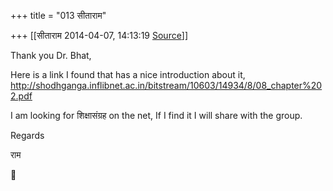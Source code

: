 +++
title = "013 सीताराम"

+++
[[सीताराम	2014-04-07, 14:13:19 [Source](https://groups.google.com/g/samskrita/c/-yKys4m_cK4)]]



Thank you Dr. Bhat,  

Here is a link I found that has a nice introduction about it,  
<http://shodhganga.inflibnet.ac.in/bitstream/10603/14934/8/08_chapter%202.pdf>  
  

I am looking for शिक्षासंग्रह on the net, If I find it I will share with the group.  
  

Regards  

राम  



